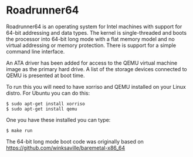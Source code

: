 # Roadrunner64

Roadrunner64 is an operating system for Intel machines with support for
64-bit addressing and data types.  The kernel is single-threaded and boots
the processor into 64-bit long mode with a flat memory model and no virtual
addressing or memory protection.  There is support for a simple command line
interface.

An ATA driver has been added for access to the QEMU virtual machine image
as the primary hard drive.  A list of the storage devices connected
to QEMU is presented at boot time.

To run this you will need to have xorriso and QEMU installed on your
Linux distro.  For Ubuntu you can do this:

```
$ sudo apt-get install xorriso
$ sudo apt-get install qemu
```

One you have these installed you can type:

```
$ make run
```

The 64-bit long mode boot code was originally based on
https://github.com/winksaville/baremetal-x86_64

